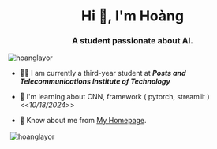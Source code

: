 <h1 align="center">Hi 👋, I'm Hoàng</h1>
<h3 align="center">A student passionate about AI.</h3>

<p align="left"> <img src="https://komarev.com/ghpvc/?username=hoanglayor&label=Profile%20views&color=0e75b6&style=flat" alt="hoanglayor" /> </p>

- 🧑‍🎓 I am currently a third-year student at ***Posts and Telecommunications Institute of Technology***
  
- 🔭 I'm learning about CNN, framework ( pytorch, streamlit ) <<*10/18/2024*>>

- 📄 Know about me from  [My Homepage](https://github.com/HoangLayor).

<p align="left">
</p>

<p>&nbsp;<img align="center" src="https://github-readme-stats.vercel.app/api?username=hoanglayor&show_icons=true&locale=en" alt="hoanglayor" /></p>
